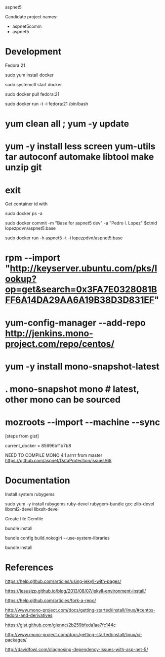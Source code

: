 aspnet5

Candidate project names:

- aspnet5comm
- aspnet5

Development
===========

Fedora 21

sudo yum install docker

sudo systemctl start docker

sudo docker pull fedora:21

sudo docker run -t -i fedora:21 /bin/bash

# yum clean all ; yum -y update
# yum -y install less screen yum-utils tar autoconf automake libtool make unzip git
# exit

Get container id with

sudo docker ps -a

sudo docker commit -m "Base for aspnet5 dev" -a "Pedro I. Lopez" $ctnid lopezpdvn/aspnet5:base

sudo docker run -h aspnet5 -t -i lopezpdvn/aspnet5:base

# rpm --import "http://keyserver.ubuntu.com/pks/lookup?op=get&search=0x3FA7E0328081BFF6A14DA29AA6A19B38D3D831EF"
# yum-config-manager --add-repo http://jenkins.mono-project.com/repo/centos/
# yum -y install mono-snapshot-latest
# . mono-snapshot mono    # latest, other mono can be sourced
# mozroots --import --machine --sync

[steps from gist]

current_docker = 85696bf1b7b8



NEED TO COMPILE MONO 4.1 arrrr from master
https://github.com/aspnet/DataProtection/issues/68



Documentation
=============

Install system rubygems

sudo yum -y install rubygems ruby-devel rubygem-bundle gcc zlib-devel libxml2-devel libxslt-devel

Create file Gemfile

bundle install

bundle config build.nokogiri --use-system-libraries

bundle install

References
==========

https://help.github.com/articles/using-jekyll-with-pages/

https://jesusjzp.github.io/blog/2013/08/07/jekyll-environment-install/

https://help.github.com/articles/fork-a-repo/

http://www.mono-project.com/docs/getting-started/install/linux/#centos-fedora-and-derivatives

https://gist.github.com/glennc/2b259bfeda1aa7fc144c

http://www.mono-project.com/docs/getting-started/install/linux/ci-packages/

http://davidfowl.com/diagnosing-dependency-issues-with-asp-net-5/
